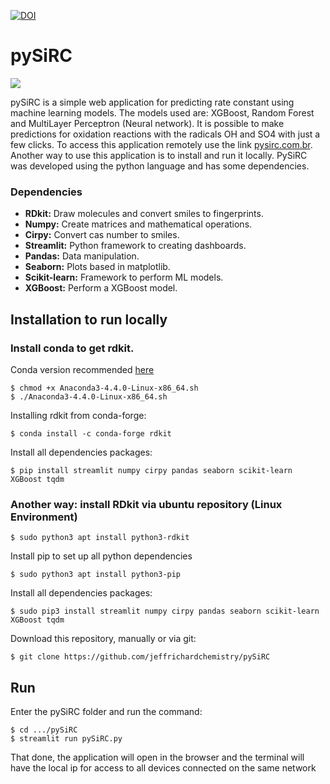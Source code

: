 [![DOI](https://zenodo.org/badge/290038246.svg)](https://zenodo.org/badge/latestdoi/290038246)

# pySiRC
<img src="/doc/presentation_pysirc.gif?raw=true" align="center">

pySiRC is a simple web application for predicting rate constant using machine learning models.
The models used are: XGBoost, Random Forest and MultiLayer Perceptron (Neural network). It is possible to make predictions for oxidation reactions with the radicals OH and SO4 with just a few clicks. To access this application remotely use the link [pysirc.com.br](http://pysirc.com.br/).
Another way to use this application is to install and run it locally. PySiRC was developed using the python language and has some dependencies.

### Dependencies
<ul>
<li><b>RDkit:</b> Draw molecules and convert smiles to fingerprints.</li>
<li><b>Numpy:</b> Create matrices and mathematical operations.</li>
<li><b>Cirpy:</b> Convert cas number to smiles.</li>
<li><b>Streamlit:</b> Python framework to creating dashboards.</li>
<li><b>Pandas:</b> Data manipulation.</li>
<li><b>Seaborn:</b> Plots based in matplotlib.</li>
<li><b>Scikit-learn:</b> Framework to perform ML models.</li>
<li><b>XGBoost:</b> Perform a XGBoost model.</li>
  
</ul>

## Installation to run locally

### Install conda to get rdkit.
Conda version recommended [here](https://repo.anaconda.com/archive/Anaconda3-4.4.0-Linux-x86_64.sh)
```
$ chmod +x Anaconda3-4.4.0-Linux-x86_64.sh
$ ./Anaconda3-4.4.0-Linux-x86_64.sh
```
Installing rdkit from conda-forge:
```
$ conda install -c conda-forge rdkit
```
Install all dependencies packages:
```
$ pip install streamlit numpy cirpy pandas seaborn scikit-learn XGBoost tqdm
```

### Another way: install RDkit via ubuntu repository (Linux Environment)
```
$ sudo python3 apt install python3-rdkit
```
Install pip to set up all python dependencies
```
$ sudo python3 apt install python3-pip
```
Install all dependencies packages:
```
$ sudo pip3 install streamlit numpy cirpy pandas seaborn scikit-learn XGBoost tqdm
```

Download this repository, manually or via git:
```
$ git clone https://github.com/jeffrichardchemistry/pySiRC
```

## Run
Enter the pySiRC folder and run the command:
```
$ cd .../pySiRC
$ streamlit run pySiRC.py
```
That done, the application will open in the browser and the terminal will have the
local ip for access to all devices connected on the same network



